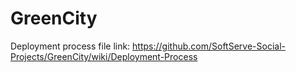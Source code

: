 # GreenCity

Deployment process file link: https://github.com/SoftServe-Social-Projects/GreenCity/wiki/Deployment-Process

